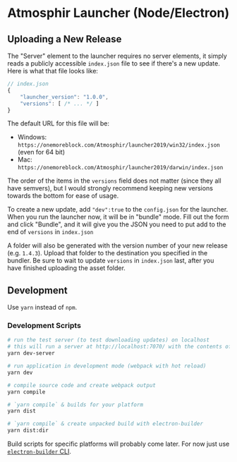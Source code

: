 # Atmosphir Launcher (Node/Electron)

## Uploading a New Release

The "Server" element to the launcher requires no server elements, it simply reads a publicly accessible `index.json` file to see if there's a new update. Here is what that file looks like:

```javascript
// index.json
{
    "launcher_version": "1.0.0",
    "versions": [ /* ... */ ]
}
```

The default URL for this file will be:
- Windows: `https://onemoreblock.com/Atmosphir/launcher2019/win32/index.json` (even for 64 bit)
- Mac: `https://onemoreblock.com/Atmosphir/launcher2019/darwin/index.json`

The order of the items in the `versions` field does not matter (since they all have semvers), but I would strongly recommend keeping new versions towards the bottom for ease of usage.

To create a new update, add `"dev":true` to the `config.json` for the launcher. When you run the launcher now, it will be in "bundle" mode. Fill out the form and click "Bundle", and it will give you the JSON you need to put add to the end of `versions` in `index.json`

A folder will also be generated with the version number of your new release (e.g. `1.4.3`). Upload that folder to the destination you specified in the bundler. Be sure to wait to update `versions` in `index.json` last, after you have finished uploading the asset folder.

## Development
Use `yarn` instead of `npm`.

### Development Scripts

```bash
# run the test server (to test downloading updates) on localhost
# this will run a server at http://localhost:7070/ with the contents of the server_example/ folder as root
yarn dev-server

# run application in development mode (webpack with hot reload)
yarn dev

# compile source code and create webpack output
yarn compile

# `yarn compile` & builds for your platform
yarn dist

# `yarn compile` & create unpacked build with electron-builder
yarn dist:dir
```

Build scripts for specific platforms will probably come later. For now just use [`electron-builder` CLI](https://www.electron.build/cli).